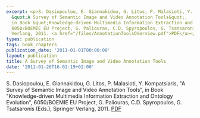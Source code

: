 ```yaml
---
excerpt: <p>S. Dasiopoulou, E. Giannakidou, G. Litos, P. Malasioti, Y. Kompatsiaris,
  &quot;A Survey of Semantic Image and Video Annotation Tools&quot;,
  in Book &quot;Knowledge-driven Multimedia Information Extraction and Ontology Evolution&quot;,
  6050/BOEMIE EU Project, G. Paliouras, C.D. Spyropoulos, G. Tsatsaronis (Eds.), Springer
  Verlang, 2011. <a href="/files/AnnotationToolsOVerview.pdf">PDF</a></p>
types: publication
tags: book_chapters
publication_date: '2011-01-01T00:00:00'
layout: publication
title: A Survey of Semantic Image and Video Annotation Tools
date: '2011-01-26T16:02:19+02:00'
---
```

<p>S. Dasiopoulou, E. Giannakidou, G. Litos, P. Malasioti, Y. Kompatsiaris, &quot;A Survey of Semantic Image and Video Annotation Tools&quot;, in Book &quot;Knowledge-driven Multimedia Information Extraction and Ontology Evolution&quot;, 6050/BOEMIE EU Project, G. Paliouras, C.D. Spyropoulos, G. Tsatsaronis (Eds.), Springer Verlang, 2011. <a href="/files/AnnotationToolsOVerview.pdf">PDF</a></p>
